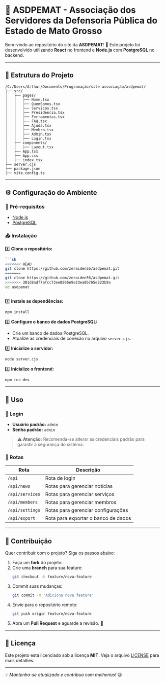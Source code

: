 # 🌟 ASDPEMAT - Associação dos Servidores da Defensoria Pública do Estado de Mato Grosso

Bem-vindo ao repositório do site da **ASDPEMAT**! 🚀
Este projeto foi desenvolvido utilizando **React** no frontend e **Node.js** com **PostgreSQL** no backend.

---

## 📂 Estrutura do Projeto

```
/C:/Users/Arthur/Documents/Programação/site associação/asdpemat/
├── src/
│   ├── pages/
│   │   ├── Home.tsx
│   │   ├── QuemSomos.tsx
│   │   ├── Servicos.tsx
│   │   ├── Presidencia.tsx
│   │   ├── Ferramentas.tsx
│   │   ├── FAQ.tsx
│   │   ├── Ajuda.tsx
│   │   ├── Membro.tsx
│   │   ├── Admin.tsx
│   │   ├── Login.tsx
│   ├── components/
│   │   ├── Layout.tsx
│   ├── App.tsx
│   ├── App.css
│   ├── index.tsx
├── server.cjs
├── package.json
├── vite.config.ts
```

---

## ⚙️ Configuração do Ambiente

### 📌 Pré-requisitos

- [Node.js](https://nodejs.org/)
- [PostgreSQL](https://www.postgresql.org/)

### 📥 Instalação

1️⃣ **Clone o repositório:**

```sh
```sh
<<<<<<< HEAD
git clone https://github.com/zeraiden56/asdpemat.git
=======
git clone https://github.com/zeraiden56/asdpemat.git
>>>>>>> 301d8adf7afcc73ee0206e9e23ea0b765e523b9a
cd asdpemat
```

```

```

2️⃣ **Instale as dependências:**

```sh
npm install
```

3️⃣ **Configure o banco de dados PostgreSQL:**

- Crie um banco de dados PostgreSQL.
- Atualize as credenciais de conexão no arquivo `server.cjs`.

4️⃣ **Inicialize o servidor:**

```sh
node server.cjs
```

5️⃣ **Inicialize o frontend:**

```sh
npm run dev
```

---

## 🚀 Uso

### 🔑 Login

- **Usuário padrão:** `admin`
- **Senha padrão:** `admin`

> ⚠️ **Atenção:** Recomenda-se alterar as credenciais padrão para garantir a segurança do sistema.

### 🔗 Rotas

| Rota              | Descrição                          |
| ----------------- | ------------------------------------ |
| `/api`          | Rota de login                        |
| `/api/news`     | Rotas para gerenciar notícias       |
| `/api/services` | Rotas para gerenciar serviços       |
| `/api/members`  | Rotas para gerenciar membros         |
| `/api/settings` | Rotas para gerenciar configurações |
| `/api/export`   | Rota para exportar o banco de dados  |

---

## 🤝 Contribuição

Quer contribuir com o projeto? Siga os passos abaixo:

1. Faça um **fork** do projeto.
2. Crie uma **branch** para sua feature:
   ```sh
   git checkout -b feature/nova-feature
   ```
3. Commit suas mudanças:
   ```sh
   git commit -m 'Adiciona nova feature'
   ```
4. Envie para o repositório remoto:
   ```sh
   git push origin feature/nova-feature
   ```
5. Abra um **Pull Request** e aguarde a revisão. 🚀

---

## 📜 Licença

Este projeto está licenciado sob a licença **MIT**. Veja o arquivo [LICENSE](./LICENSE) para mais detalhes.

---

💡 *Mantenha-se atualizado e contribua com melhorias!* 😃
